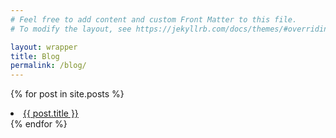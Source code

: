 ```yaml
---
# Feel free to add content and custom Front Matter to this file.
# To modify the layout, see https://jekyllrb.com/docs/themes/#overriding-theme-defaults

layout: wrapper
title: Blog
permalink: /blog/
---
```



{% for post in site.posts %}
<li><a href="{{ post.url }}">{{ post.title }} </a></li>
{% endfor %}








